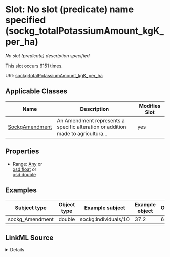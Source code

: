 

# Slot: No slot (predicate) name specified (sockg_totalPotassiumAmount_kgK_per_ha)


_No slot (predicate) description specified_






This slot occurs 6151 times.


URI: [sockg:totalPotassiumAmount_kgK_per_ha](https://idir.uta.edu/sockg-ontology/docs/totalPotassiumAmount_kgK_per_ha)



<!-- no inheritance hierarchy -->





## Applicable Classes

| Name | Description | Modifies Slot |
| --- | --- | --- |
| [SockgAmendment](../classes/SockgAmendment.md) | An Amendment represents a specific alteration or addition made to agricultura... |  yes  |







## Properties

* Range: [Any](../classes/Any.md)&nbsp;or&nbsp;<br />[xsd:float](http://www.w3.org/2001/XMLSchema#float)&nbsp;or&nbsp;<br />[xsd:double](http://www.w3.org/2001/XMLSchema#double)






## Examples

| Subject type | Object type | Example subject | Example object | Occurrences |
| --- | --- | --- | --- | --- |
| sockg_Amendment | double | sockg:individuals/10 | 37.2 | 6151 |




## LinkML Source

<details>

```yaml
name: sockg_totalPotassiumAmount_kgK_per_ha
annotations:
  count:
    tag: count
    value: 6151
description: No slot (predicate) description specified
title: No slot (predicate) name specified
examples:
- object:
    example_object: '37.2'
    example_object_type: double
    example_predicate: sockg:totalPotassiumAmount_kgK_per_ha
    example_subject: sockg:individuals/10
    example_subject_type: sockg_Amendment
from_schema: soc-kg
rank: 1000
domain: sockg_Amendment
slot_uri: sockg:totalPotassiumAmount_kgK_per_ha
alias: sockg_totalPotassiumAmount_kgK_per_ha
domain_of:
- sockg_Amendment
range: Any
any_of:
- range: float
- range: double

```
</details>